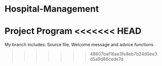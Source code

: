 # Hospital-Management
Project Program
<<<<<<< HEAD
=======
My branch includes: Source file, Welcome message and advice functions.
>>>>>>> 48607baf16ae3fe8eb7b24d0ee3d5a9d86cede7d
